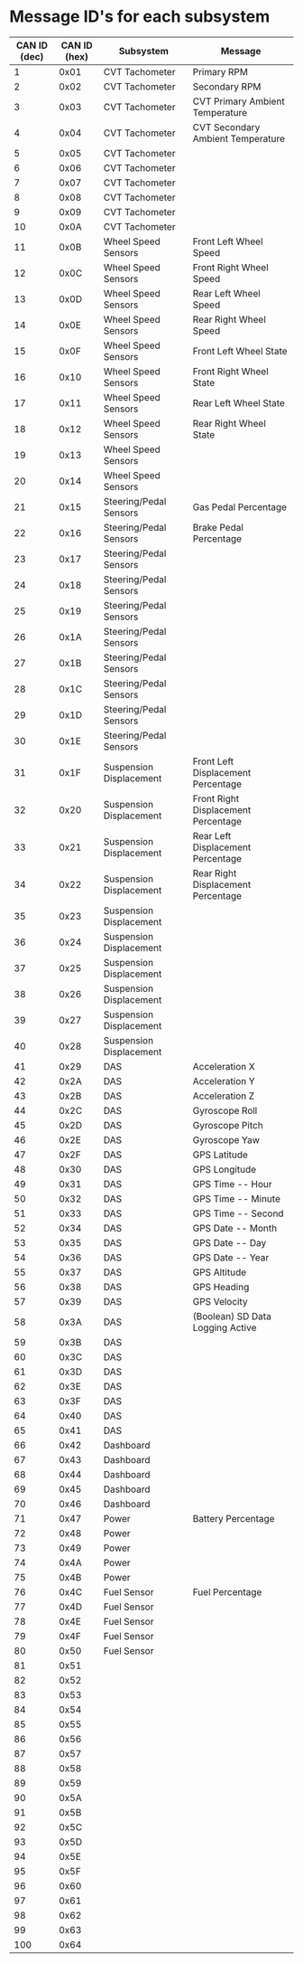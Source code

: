 # Message ID's for each subsystem								
								
|	CAN ID (dec)	|	CAN ID (hex)	|	Subsystem	|	Message	|
|	--------	|	--------	|	--------	|	--------	|
|	1	|	0x01	|	CVT Tachometer	|	Primary RPM	|
|	2	|	0x02	|	CVT Tachometer	|	Secondary RPM	|
|	3	|	0x03	|	CVT Tachometer	|	CVT Primary Ambient Temperature	|
|	4	|	0x04	|	CVT Tachometer	|	CVT Secondary Ambient Temperature		|
|	5	|	0x05	|	CVT Tachometer	|		|
|	6	|	0x06	|	CVT Tachometer	|		|
|	7	|	0x07	|	CVT Tachometer	|		|
|	8	|	0x08	|	CVT Tachometer	|		|
|	9	|	0x09	|	CVT Tachometer	|		|
|	10	|	0x0A	|	CVT Tachometer	|		|
|	11	|	0x0B	|	Wheel Speed Sensors	|	Front Left Wheel Speed	|
|	12	|	0x0C	|	Wheel Speed Sensors	|	Front Right Wheel Speed	|
|	13	|	0x0D	|	Wheel Speed Sensors	|	Rear Left Wheel Speed	|
|	14	|	0x0E	|	Wheel Speed Sensors	|	Rear Right Wheel Speed	|
|	15	|	0x0F	|	Wheel Speed Sensors	| Front Left Wheel State		|
|	16	|	0x10	|	Wheel Speed Sensors	| Front Right Wheel State		|
|	17	|	0x11	|	Wheel Speed Sensors	| Rear Left Wheel State		|
|	18	|	0x12	|	Wheel Speed Sensors	| Rear Right Wheel State		|
|	19	|	0x13	|	Wheel Speed Sensors	|		|
|	20	|	0x14	|	Wheel Speed Sensors	|		|
|	21	|	0x15	|	Steering/Pedal Sensors	|	Gas Pedal Percentage	|
|	22	|	0x16	|	Steering/Pedal Sensors	|	Brake Pedal Percentage	|
|	23	|	0x17	|	Steering/Pedal Sensors	|		|
|	24	|	0x18	|	Steering/Pedal Sensors	|		|
|	25	|	0x19	|	Steering/Pedal Sensors	|		|
|	26	|	0x1A	|	Steering/Pedal Sensors	|		|
|	27	|	0x1B	|	Steering/Pedal Sensors	|		|
|	28	|	0x1C	|	Steering/Pedal Sensors	|		|
|	29	|	0x1D	|	Steering/Pedal Sensors	|		|
|	30	|	0x1E	|	Steering/Pedal Sensors	|		|
|	31	|	0x1F	|	Suspension Displacement	|	Front Left Displacement Percentage	|
|	32	|	0x20	|	Suspension Displacement	|	Front Right Displacement Percentage	|
|	33	|	0x21	|	Suspension Displacement	|	Rear Left Displacement Percentage	|
|	34	|	0x22	|	Suspension Displacement	|	Rear Right Displacement Percentage	|
|	35	|	0x23	|	Suspension Displacement	|		|
|	36	|	0x24	|	Suspension Displacement	|		|
|	37	|	0x25	|	Suspension Displacement	|		|
|	38	|	0x26	|	Suspension Displacement	|		|
|	39	|	0x27	|	Suspension Displacement	|		|
|	40	|	0x28	|	Suspension Displacement	|		|
|	41	|	0x29	|	DAS	|	Acceleration X	|
|	42	|	0x2A	|	DAS	|	Acceleration Y	|
|	43	|	0x2B	|	DAS	|	Acceleration Z	|
|	44	|	0x2C	|	DAS	|	Gyroscope Roll	|
|	45	|	0x2D	|	DAS	|	Gyroscope Pitch	|
|	46	|	0x2E	|	DAS	|	Gyroscope Yaw	|
|	47	|	0x2F	|	DAS	|	GPS Latitude	|
|	48	|	0x30	|	DAS	|	GPS Longitude	|
|	49	|	0x31	|	DAS	|	GPS Time -- Hour	|
|	50	|	0x32	|	DAS	|	GPS Time -- Minute	|
|	51	|	0x33	|	DAS	|	GPS Time -- Second	|
|	52	|	0x34	|	DAS	|	GPS Date -- Month	|
|	53	|	0x35	|	DAS	|	GPS Date -- Day	|
|	54	|	0x36	|	DAS	|	GPS Date -- Year	|
|	55	|	0x37	|	DAS	|	GPS Altitude	|
|	56	|	0x38	|	DAS	|	GPS Heading 	|
|	57	|	0x39	|	DAS	| 	GPS Velocity	 
|	58	|	0x3A	|	DAS	|	(Boolean) SD Data Logging Active	|
|	59	|	0x3B	|	DAS	|		|
|	60	|	0x3C	|	DAS	|		|
|	61	|	0x3D	|	DAS	|		|
|	62	|	0x3E	|	DAS	|		|
|	63	|	0x3F	|	DAS	|		|
|	64	|	0x40	|	DAS	|		|
|	65	|	0x41	|	DAS	|		|
|	66	|	0x42	|	Dashboard	|		|
|	67	|	0x43	|	Dashboard	|		|
|	68	|	0x44	|	Dashboard	|		|
|	69	|	0x45	|	Dashboard	|		|
|	70	|	0x46	|	Dashboard	|		|
|	71	|	0x47	|	Power	|	Battery Percentage	|
|	72	|	0x48	|	Power	|		|
|	73	|	0x49	|	Power	|		|
|	74	|	0x4A	|	Power	|		|
|	75	|	0x4B	|	Power	|		|
|	76	|	0x4C	|	Fuel Sensor	|	Fuel Percentage	|
|	77	|	0x4D	|	Fuel Sensor	|		|
|	78	|	0x4E	|	Fuel Sensor	|		|
|	79	|	0x4F	|	Fuel Sensor	|		|
|	80	|	0x50	|	Fuel Sensor	|		|
|	81	|	0x51	|		|		|
|	82	|	0x52	|		|		|
|	83	|	0x53	|		|		|
|	84	|	0x54	|		|		|
|	85	|	0x55	|		|		|
|	86	|	0x56	|		|		|
|	87	|	0x57	|		|		|
|	88	|	0x58	|		|		|
|	89	|	0x59	|		|		|
|	90	|	0x5A	|		|		|
|	91	|	0x5B	|		|		|
|	92	|	0x5C	|		|		|
|	93	|	0x5D	|		|		|
|	94	|	0x5E	|		|		|
|	95	|	0x5F	|		|		|
|	96	|	0x60	|		|		|
|	97	|	0x61	|		|		|
|	98	|	0x62	|		|		|
|	99	|	0x63	|		|		|
|	100	|	0x64	|		|		|
